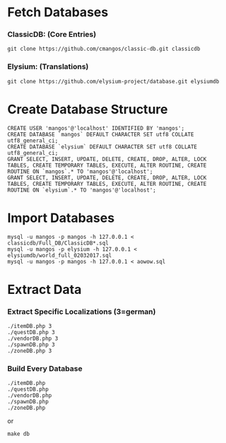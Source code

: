 # Fetch Databases

### ClassicDB: (Core Entries)
    git clone https://github.com/cmangos/classic-db.git classicdb

### Elysium: (Translations)
    git clone https://github.com/elysium-project/database.git elysiumdb

# Create Database Structure
    CREATE USER 'mangos'@'localhost' IDENTIFIED BY 'mangos';
    CREATE DATABASE `mangos` DEFAULT CHARACTER SET utf8 COLLATE utf8_general_ci;
    CREATE DATABASE `elysium` DEFAULT CHARACTER SET utf8 COLLATE utf8_general_ci;
    GRANT SELECT, INSERT, UPDATE, DELETE, CREATE, DROP, ALTER, LOCK TABLES, CREATE TEMPORARY TABLES, EXECUTE, ALTER ROUTINE, CREATE ROUTINE ON `mangos`.* TO 'mangos'@'localhost';
    GRANT SELECT, INSERT, UPDATE, DELETE, CREATE, DROP, ALTER, LOCK TABLES, CREATE TEMPORARY TABLES, EXECUTE, ALTER ROUTINE, CREATE ROUTINE ON `elysium`.* TO 'mangos'@'localhost';

# Import Databases
    mysql -u mangos -p mangos -h 127.0.0.1 < classicdb/Full_DB/ClassicDB*.sql
    mysql -u mangos -p elysium -h 127.0.0.1 < elysiumdb/world_full_02032017.sql
    mysql -u mangos -p mangos -h 127.0.0.1 < aowow.sql

# Extract Data
### Extract Specific Localizations (3=german)

    ./itemDB.php 3
    ./questDB.php 3
    ./vendorDB.php 3
    ./spawnDB.php 3
    ./zoneDB.php 3

### Build Every Database

    ./itemDB.php
    ./questDB.php
    ./vendorDB.php
    ./spawnDB.php
    ./zoneDB.php

or

    make db
